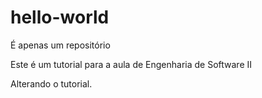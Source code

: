 # hello-world
É apenas um repositório

Este é um tutorial para a aula de Engenharia de Software II

Alterando o tutorial.

